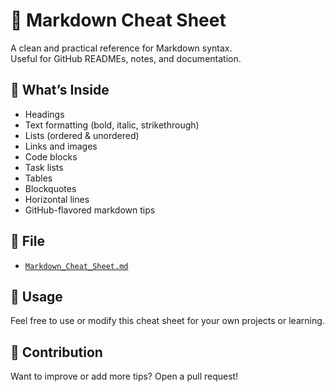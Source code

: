 # 🧾 Markdown Cheat Sheet

A clean and practical reference for Markdown syntax.  
Useful for GitHub READMEs, notes, and documentation.

## 📂 What’s Inside

- Headings
- Text formatting (bold, italic, strikethrough)
- Lists (ordered & unordered)
- Links and images
- Code blocks
- Task lists
- Tables
- Blockquotes
- Horizontal lines
- GitHub-flavored markdown tips

## 📄 File

- [`Markdown_Cheat_Sheet.md`](Markdown_Cheat_Sheet.md)

## 📌 Usage

Feel free to use or modify this cheat sheet for your own projects or learning.

## 🙌 Contribution

Want to improve or add more tips? Open a pull request!

